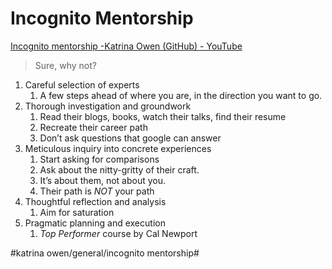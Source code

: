 # Incognito Mentorship
[Incognito mentorship -Katrina Owen (GitHub) - YouTube](https://www.youtube.com/watch?v=ETIf2GDrWMA)

> Sure, why not?  

1. Careful selection of experts
	1. A few steps ahead of where you are, in the direction you want to go.
2. Thorough investigation and groundwork
	1. Read their blogs, books, watch their talks, find their resume
	2. Recreate their career path
	3. Don’t ask questions that google can answer
3. Meticulous inquiry into concrete experiences
	1. Start asking for comparisons
	2. Ask about the nitty-gritty of their craft.
	3. It’s about them, not about you.
	4. Their path is _NOT_ your path
4. Thoughtful reflection and analysis
	1. Aim for saturation
5. Pragmatic planning and execution
	1. _Top Performer_ course by Cal Newport

#katrina owen/general/incognito mentorship#


